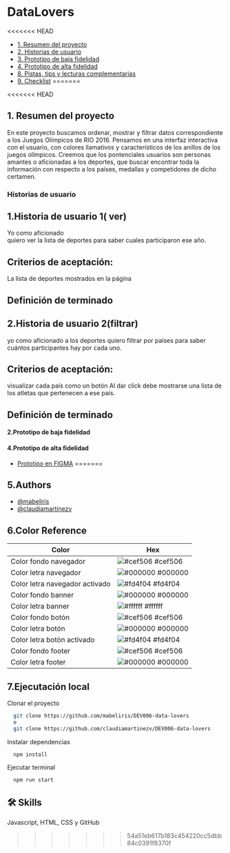 
# DataLovers

<<<<<<< HEAD
* [1. Resumen del proyecto](#1-resumen-del-proyecto) 
* [2. Historias de usuario](#2-Historias-de-usuario)
* [3. Prototipo de baja fidelidad](#3-Prototipo-de-baja-fidelidad)
* [4. Prototipo de alta fidelidad](#4-Prototipo-de-alta-fidelidad)
* [8. Pistas, tips y lecturas complementarias](#8-pistas-tips-y-lecturas-complementarias)
* [9. Checklist](#9-checklist)
=======



<<<<<<< HEAD
## 1. Resumen del proyecto
En este proyecto buscamos ordenar, mostrar y filtrar datos correspondiente a los Juegos Olímpicos de RIO 2016. Pensamos en una interfaz interactiva con el usuario, con colores llamativos y característicos de los anillos de los juegos olímpicos. Creemos que los pontenciales usuarios son personas amantes o aficionadas a los deportes, que buscar encontrar toda la información con respecto a los países, medallas y competidores de dicho certamen. 
 
### Historias de usuario
## 1.Historia de usuario 1( ver)

Yo como aficionado  
quiero ver la lista de deportes
para saber cuales participaron ese año.

## Criterios de aceptación:
La lista de deportes mostrados en la página

## Definición de terminado



## 2.Historia de usuario 2(filtrar)
yo como aficionado a los deportes
quiero filtrar por países
para saber cuántos participantes hay por cada uno. 

## Criterios de aceptación:
visualizar cada país como un botón
Al dar click debe mostrarse una lista de los atletas que pertenecen a ese país.

## Definición de terminado




#### 2.Prototipo de baja fidelidad



#### 4.Prototipo de alta fidelidad
 - [Prototipo en FIGMA](https://www.figma.com/file/CzPwE3cCd6eVcHWtA9glM6/PROTOTIPO?type=design&node-id=73-3&t=MNo1zIbeYViQZG4D-0)
=======
## 5.Authors

- [@mabeliris](https://github.com/mabeliris)
- [@claudiamartinezv](https://github.com/claudiamartinezv)

## 6.Color Reference

| Color             | Hex                                                                |
| ----------------- | ------------------------------------------------------------------ |
| Color fondo navegador | ![#cef506](https://via.placeholder.com/10/cef506?text=+) #cef506 |
| Color letra navegador | ![#000000](https://via.placeholder.com/10/000000?text=+) #000000 |
| Color letra navegador activado | ![#fd4f04](https://via.placeholder.com/10/fd4f04?text=+) #fd4f04 |
| Color fondo banner | ![#000000](https://via.placeholder.com/10/000000?text=+) #000000 |
| Color letra banner | ![#ffffff](https://via.placeholder.com/10/ffffff?text=+) #ffffff |
| Color fondo botón | ![#cef506](https://via.placeholder.com/10/cef506?text=+) #cef506 |
| Color letra botón | ![#000000](https://via.placeholder.com/10/000000?text=+) #000000 |
| Color letra botón activado | ![#fd4f04](https://via.placeholder.com/10/fd4f04?text=+) #fd4f04 |
| Color fondo footer | ![#cef506](https://via.placeholder.com/10/cef506?text=+) #cef506 |
| Color letra footer | ![#000000](https://via.placeholder.com/10/000000?text=+) #000000 |


## 7.Ejecutación local

Clonar el proyecto

```bash
  git clone https://github.com/mabeliris/DEV006-data-lovers 
  o
  git clone https://github.com/claudiamartinezv/DEV006-data-lovers
```

Instalar dependencias

```bash
  npm install
```

Ejecutar terminal

```bash
  npm run start
```
## 🛠 Skills
Javascript, HTML, CSS y GitHub

>>>>>>> 54a51eb617b183c454220cc5dbb84c0391f8370f







